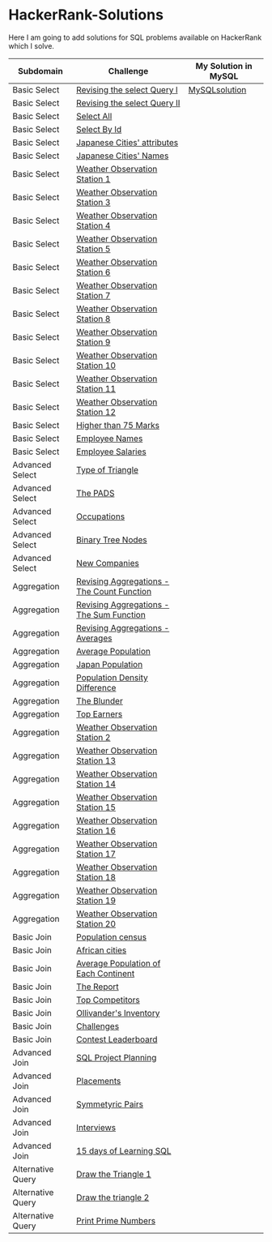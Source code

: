 # HackerRank-Solutions
Here I am going to add solutions for SQL problems available on HackerRank which I solve.

| Subdomain | Challenge | My Solution in MySQL |
|------------------|------------------|-------------------|
| Basic Select |[Revising the select Query l](https://www.hackerrank.com/challenges/revising-the-select-query/problem)  | [MySQLsolution](https://www.hackerrank.com/challenges/revising-the-select-query/submissions/code/289397324)|
| Basic Select |[Revising the select Query II](https://www.hackerrank.com/challenges/revising-the-select-query-2/problem)|     | 
| Basic Select |[Select All](https://www.hackerrank.com/challenges/select-all-sql/problem)     |     | 
| Basic Select |[Select By Id](https://www.hackerrank.com/challenges/select-by-id/problem)     |     | 
| Basic Select |[Japanese Cities' attributes](https://www.hackerrank.com/challenges/japanese-cities-attributes/problem)     |      | 
| Basic Select |[Japanese Cities' Names](https://www.hackerrank.com/challenges/japanese-cities-name/problem)     |      | 
| Basic Select |[Weather Observation Station 1](https://www.hackerrank.com/challenges/weather-observation-station-1/problem)    |     | 
| Basic Select |[Weather Observation Station 3](https://www.hackerrank.com/challenges/weather-observation-station-3/problem)     |      |
| Basic Select |[Weather Observation Station 4](https://www.hackerrank.com/challenges/weather-observation-station-4/problem)     |      |
| Basic Select |[Weather Observation Station 5](https://www.hackerrank.com/challenges/weather-observation-station-5/problem)  |     | 
| Basic Select |[Weather Observation Station 6](https://www.hackerrank.com/challenges/weather-observation-station-6/problem)    |    | 
| Basic Select |[Weather Observation Station 7](https://www.hackerrank.com/challenges/weather-observation-station-7/problem)     |      |
| Basic Select |[Weather Observation Station 8](https://www.hackerrank.com/challenges/weather-observation-station-8/problem)    |      | 
| Basic Select |[Weather Observation Station 9](https://www.hackerrank.com/challenges/weather-observation-station-9/problem)    |      | 
| Basic Select |[Weather Observation Station 10](https://www.hackerrank.com/challenges/weather-observation-station-10/problem)     |     | 
| Basic Select |[Weather Observation Station 11](https://www.hackerrank.com/challenges/weather-observation-station-11/problem)     |     | 
| Basic Select |[Weather Observation Station 12](https://www.hackerrank.com/challenges/weather-observation-station-12/problem)     |     | 
| Basic Select |[Higher than 75 Marks](https://www.hackerrank.com/challenges/more-than-75-marks/problem)     |      |
| Basic Select |[Employee Names](https://www.hackerrank.com/challenges/name-of-employees/problem)     |      | 
| Basic Select |[Employee Salaries](https://www.hackerrank.com/challenges/salary-of-employees/problem)    |     | 
| Advanced Select |[Type of Triangle](https://www.hackerrank.com/challenges/what-type-of-triangle/problem)     |      | 
| Advanced Select |[The PADS](https://www.hackerrank.com/challenges/the-pads/problem)     |      | 
| Advanced Select |[Occupations](https://www.hackerrank.com/challenges/occupations/problem)     |      | 
| Advanced Select |[Binary Tree Nodes](https://www.hackerrank.com/challenges/binary-search-tree-1/problem)   |     | 
| Advanced Select |[New Companies](https://www.hackerrank.com/challenges/the-company/problem)     |     | 
| Aggregation |[Revising Aggregations - The Count Function](https://www.hackerrank.com/challenges/revising-aggregations-the-count-function/problem)     |      |
| Aggregation |[Revising Aggregations - The Sum Function](https://www.hackerrank.com/challenges/revising-aggregations-sum/problem)      |      | 
| Aggregation |[Revising Aggregations - Averages](https://www.hackerrank.com/challenges/revising-aggregations-the-average-function/problem)     |      | 
| Aggregation |[Average Population](https://www.hackerrank.com/challenges/average-population/problem)    |    | 
| Aggregation |[Japan Population](https://www.hackerrank.com/challenges/japan-population/problem)     |      | 
| Aggregation |[Population Density Difference](https://www.hackerrank.com/challenges/population-density-difference/problem)     |     | 
| Aggregation |[The Blunder](https://www.hackerrank.com/challenges/the-blunder/problem)   |     | 
| Aggregation |[Top Earners](https://www.hackerrank.com/challenges/earnings-of-employees/problem)     |      | 
| Aggregation |[Weather Observation Station 2](https://www.hackerrank.com/challenges/weather-observation-station-2/problem)   |     | 
| Aggregation |[Weather Observation Station 13](https://www.hackerrank.com/challenges/weather-observation-station-13/problem)     |     
| Aggregation |[Weather Observation Station 14](https://www.hackerrank.com/challenges/weather-observation-station-14/problem)     |      
| Aggregation |[Weather Observation Station 15](https://www.hackerrank.com/challenges/weather-observation-station-15/problem)     |     |
| Aggregation |[Weather Observation Station 16](https://www.hackerrank.com/challenges/weather-observation-station-16/problem)     |    | 
| Aggregation |[Weather Observation Station 17](https://www.hackerrank.com/challenges/weather-observation-station-17/problem)     |     | 
| Aggregation |[Weather Observation Station 18](https://www.hackerrank.com/challenges/weather-observation-station-18/problem)     |     | 
| Aggregation |[Weather Observation Station 19](https://www.hackerrank.com/challenges/weather-observation-station-19/problem)     |      | 
| Aggregation |[Weather Observation Station 20](https://www.hackerrank.com/challenges/weather-observation-station-20/problem)     |      | 
| Basic Join |[Population census](https://www.hackerrank.com/challenges/asian-population/problem)     |      | 
| Basic Join |[African cities](https://www.hackerrank.com/challenges/african-cities/problem)     |      | 
| Basic Join |[Average Population of Each Continent](https://www.hackerrank.com/challenges/average-population-of-each-continent/problem) |      | 
| Basic Join |[The Report](https://www.hackerrank.com/challenges/the-report/problem)     |      | 
| Basic Join |[Top Competitors](https://www.hackerrank.com/challenges/full-score/problem)     |      | 
| Basic Join |[Ollivander's Inventory](https://www.hackerrank.com/challenges/challenges/problem)     |      | 
| Basic Join |[Challenges](https://www.hackerrank.com/challenges/challenges/problem)     |      | 
| Basic Join |[Contest Leaderboard](https://www.hackerrank.com/challenges/contest-leaderboard/problem)    |      | 
| Advanced Join |[SQL Project Planning](https://www.hackerrank.com/challenges/sql-projects/problem)     |      | 
| Advanced Join |[Placements](https://www.hackerrank.com/challenges/placements/problem)    |     | 
| Advanced Join |[Symmetyric Pairs](https://www.hackerrank.com/challenges/symmetric-pairs/problem)     |      | 
| Advanced Join |[Interviews](https://www.hackerrank.com/challenges/interviews/problem)     |      | 
| Advanced Join |[15 days of Learning SQL](https://www.hackerrank.com/challenges/15-days-of-learning-sql/problem)     |      | 
| Alternative Query |[Draw the Triangle 1](https://www.hackerrank.com/challenges/draw-the-triangle-1/problem)    |      | 
| Alternative Query |[Draw the triangle 2](https://www.hackerrank.com/challenges/draw-the-triangle-2/problem)     |      | 
| Alternative Query |[Print Prime Numbers](https://www.hackerrank.com/challenges/print-prime-numbers/problem)    |      | 








